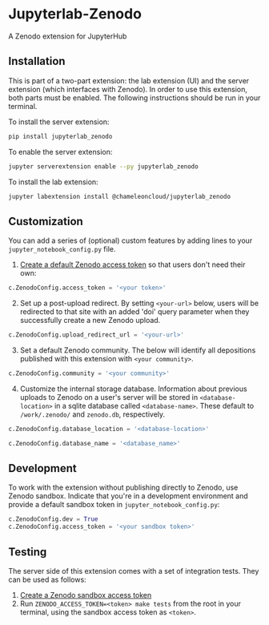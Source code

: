 # Jupyterlab-Zenodo
A Zenodo extension for JupyterHub

## Installation

This is part of a two-part extension: the lab extension (UI) and the server extension (which interfaces with Zenodo). In order to use this extension, both parts must be enabled. The following instructions should be run in your terminal.

To install the server extension:
```bash
pip install jupyterlab_zenodo
```

To enable the server extension:
```bash
jupyter serverextension enable --py jupyterlab_zenodo
```

To install the lab extension:
```bash
jupyter labextension install @chameleoncloud/jupyterlab_zenodo
```

## Customization
You can add a series of (optional) custom features by adding lines to your `jupyter_notebook_config.py` file.

1. [Create a default Zenodo access token](https://zenodo.org/account/settings/applications/tokens/new/) so that users don't need their own:

```python
c.ZenodoConfig.access_token = '<your token>'
```

2. Set up a post-upload redirect. By setting `<your-url>` below, users will be redirected to that site with an added 'doi' query parameter when they successfully create a new Zenodo upload.

```python
c.ZenodoConfig.upload_redirect_url = '<your-url>'
```

3. Set a default Zenodo community. The below will identify all depositions published with this extension with `<your community>`.

```python
c.ZenodoConfig.community = '<your community>'
```

4. Customize the internal storage database. Information about previous uploads to Zenodo on a user's server will be stored in `<database-location>` in a sqlite database called `<database-name>`. These default to `/work/.zenodo/` and `zenodo.db`, respectively.

```python
c.ZenodoConfig.database_location = '<database-location>'
```
```python
c.ZenodoConfig.database_name = '<database_name>'
```

## Development
To work with the extension without publishing directly to Zenodo, use Zenodo sandbox.
Indicate that you're in a development environment and provide a default sandbox token in `jupyter_notebook_config.py`:

```python
c.ZenodoConfig.dev = True
c.ZenodoConfig.access_token = '<your sandbox token>'
```

## Testing
The server side of this extension comes with a set of integration tests. They can be used as follows:
1. [Create a Zenodo sandbox access token](https://sandbox.zenodo.org/account/settings/applications/tokens/new/)
2. Run `ZENODO_ACCESS_TOKEN=<token> make tests` from the root in your terminal, using the sandbox access token as `<token>`.
